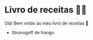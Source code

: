 # Livro de receitas :woman_cook:

Olá! Bem vindo ao meu livro de receitas :wave:

- Stronogoff de frango
